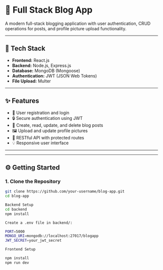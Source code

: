 # 📝 Full Stack Blog App

A modern full-stack blogging application with user authentication, CRUD operations for posts, and profile picture upload functionality.

---

## 🔧 Tech Stack

- **Frontend:** React.js  
- **Backend:** Node.js, Express.js  
- **Database:** MongoDB (Mongoose)  
- **Authentication:** JWT (JSON Web Tokens)  
- **File Upload:** Multer

---

## ✨ Features 

- 🔐 User registration and login
- 🔒 Secure authentication using JWT
- 📝 Create, read, update, and delete blog posts
- 🖼 Upload and update profile pictures
- 🧩 RESTful API with protected routes
- 💡 Responsive user interface

---


---

## ⚙️ Getting Started

### 1. Clone the Repository

```bash
git clone https://github.com/your-username/blog-app.git
cd blog-app

Backend Setup
cd backend
npm install

Create a .env file in backend/:

PORT=5000
MONGO_URI=mongodb://localhost:27017/blogapp
JWT_SECRET=your_jwt_secret

Frontend Setup

npm install
npm run dev



